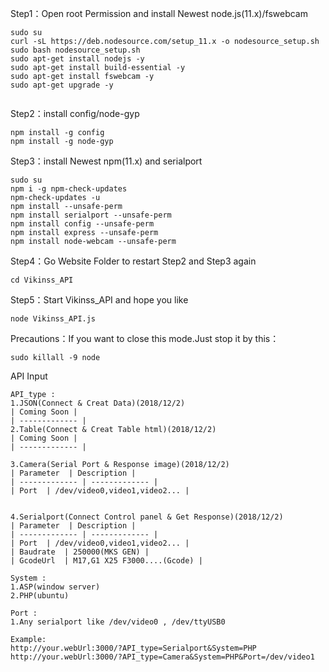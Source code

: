 Step1：Open root Permission and install Newest node.js(11.x)/fswebcam 
```
sudo su
curl -sL https://deb.nodesource.com/setup_11.x -o nodesource_setup.sh
sudo bash nodesource_setup.sh
sudo apt-get install nodejs -y
sudo apt-get install build-essential -y
sudo apt-get install fswebcam -y
sudo apt-get upgrade -y


```


Step2：install config/node-gyp
```
npm install -g config
npm install -g node-gyp

```

Step3：install Newest npm(11.x) and serialport 
```
sudo su
npm i -g npm-check-updates
npm-check-updates -u
npm install --unsafe-perm
npm install serialport --unsafe-perm
npm install config --unsafe-perm
npm install express --unsafe-perm
npm install node-webcam --unsafe-perm

```

Step4：Go Website Folder to restart Step2 and Step3 again
```
cd Vikinss_API
```

Step5：Start Vikinss_API and hope you like 
```
node Vikinss_API.js
```

Precautions：If you want to close this mode.Just stop it by this：
```
sudo killall -9 node
```


API Input
```
API_type :
1.JSON(Connect & Creat Data)(2018/12/2)
| Coming Soon |
| ------------- |
2.Table(Connect & Creat Table html)(2018/12/2)
| Coming Soon |
| ------------- |

3.Camera(Serial Port & Response image)(2018/12/2)
| Parameter  | Description |
| ------------- | ------------- |
| Port  | /dev/video0,video1,video2... |


4.Serialport(Connect Control panel & Get Response)(2018/12/2)
| Parameter  | Description |
| ------------- | ------------- |
| Port  | /dev/video0,video1,video2... |
| Baudrate  | 250000(MKS GEN) |
| GcodeUrl  | M17,G1 X25 F3000....(Gcode) |

System :
1.ASP(window server)
2.PHP(ubuntu)

Port :
1.Any serialport like /dev/video0 , /dev/ttyUSB0  

Example:
http://your.webUrl:3000/?API_type=Serialport&System=PHP
http://your.webUrl:3000/?API_type=Camera&System=PHP&Port=/dev/video1

```

